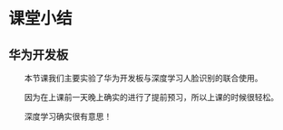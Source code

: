 # 课堂小结

## 华为开发板

&emsp;&emsp;本节课我们主要实验了华为开发板与深度学习人脸识别的联合使用。

&emsp;&emsp;因为在上课前一天晚上确实的进行了提前预习，所以上课的时候很轻松。

&emsp;&emsp;深度学习确实很有意思！


